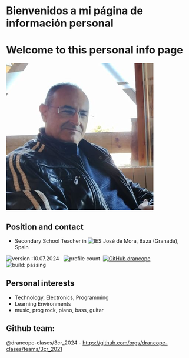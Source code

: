 # Bienvenidos a mi página de información personal 
# Welcome to this personal info page
![drancope](https://github.com/drancope/drancope/blob/main/drancope.jpg)

## Position and contact

- Secondary School Teacher in ![IES José de Mora](https://blogsaverroes.juntadeandalucia.es/iesjosedemora), Baza (Granada), Spain

![version :10.07.2024](https://img.shields.io/badge/version-10.07.2024-informational) &nbsp;
![profile count](https://komarev.com/ghpvc/?username=drancope&color=red)&nbsp;
[![GitHub drancope](https://img.shields.io/github/followers/drancope?label=follow&style=social)](https://github.com/drancope)&nbsp;
![build: passing](https://img.shields.io/badge/build-passing-success)

## Personal interests

- Technology, Electronics, Programming
- Learning Environments
- music, prog rock, piano, bass, guitar

## Github team:

@drancope-clases/3cr_2024 - https://github.com/orgs/drancope-clases/teams/3cr_2021
